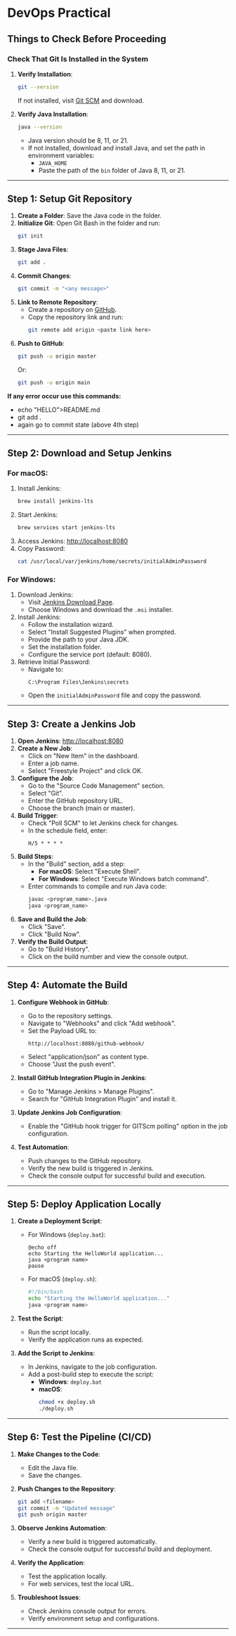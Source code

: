 # DevOps Practical

## Things to Check Before Proceeding

### Check That Git Is Installed in the System
1. **Verify Installation**: 
   ```bash
   git --version
   ```
   If not installed, visit [Git SCM](https://git-scm.com/) and download.

2. **Verify Java Installation**:
   ```bash
   java --version
   ```
   - Java version should be 8, 11, or 21.
   - If not installed, download and install Java, and set the path in environment variables:
     - `JAVA_HOME`
     - Paste the path of the `bin` folder of Java 8, 11, or 21.

---

## Step 1: Setup Git Repository

1. **Create a Folder**: Save the Java code in the folder.
2. **Initialize Git**: Open Git Bash in the folder and run:
   ```bash
   git init
   ```
3. **Stage Java Files**:
   ```bash
   git add .
   ```
4. **Commit Changes**:
   ```bash
   git commit -m "<any message>"
   ```
5. **Link to Remote Repository**:
   - Create a repository on [GitHub](https://www.github.com).
   - Copy the repository link and run:
     ```bash
     git remote add origin <paste link here>
     ```
6. **Push to GitHub**:
   ```bash
   git push -u origin master
   ```
   Or:
   ```bash
   git push -u origin main
   ```
**If any error occur use this commands:**
   - echo "HELLO">README.md
   - git add .
   - again go to commit state (above 4th step)
---

## Step 2: Download and Setup Jenkins

### For macOS:
1. Install Jenkins:
   ```bash
   brew install jenkins-lts
   ```
2. Start Jenkins:
   ```bash
   brew services start jenkins-lts
   ```
3. Access Jenkins:
   [http://localhost:8080](http://localhost:8080)
4. Copy Password:
   ```bash
   cat /usr/local/var/jenkins/home/secrets/initialAdminPassword
   ```

### For Windows:
1. Download Jenkins:
   - Visit [Jenkins Download Page](https://www.jenkins.io/download).
   - Choose Windows and download the `.msi` installer.
2. Install Jenkins:
   - Follow the installation wizard.
   - Select "Install Suggested Plugins" when prompted.
   - Provide the path to your Java JDK.
   - Set the installation folder.
   - Configure the service port (default: 8080).
3. Retrieve Initial Password:
   - Navigate to:
     ```
     C:\Program Files\Jenkins\secrets
     ```
   - Open the `initialAdminPassword` file and copy the password.

---

## Step 3: Create a Jenkins Job

1. **Open Jenkins**:
   [http://localhost:8080](http://localhost:8080)
2. **Create a New Job**:
   - Click on "New Item" in the dashboard.
   - Enter a job name.
   - Select "Freestyle Project" and click OK.
3. **Configure the Job**:
   - Go to the "Source Code Management" section.
   - Select "Git".
   - Enter the GitHub repository URL.
   - Choose the branch (main or master).
4. **Build Trigger**:
   - Check "Poll SCM" to let Jenkins check for changes.
   - In the schedule field, enter:
     ```
     H/5 * * * *
     ```
5. **Build Steps**:
   - In the "Build" section, add a step:
     - **For macOS**: Select "Execute Shell".
     - **For Windows**: Select "Execute Windows batch command".
   - Enter commands to compile and run Java code:
     ```bash
     javac <program_name>.java
     java <program_name>
     ```
6. **Save and Build the Job**:
   - Click "Save".
   - Click "Build Now".
7. **Verify the Build Output**:
   - Go to "Build History".
   - Click on the build number and view the console output.

---

## Step 4: Automate the Build

1. **Configure Webhook in GitHub**:
   - Go to the repository settings.
   - Navigate to "Webhooks" and click "Add webhook".
   - Set the Payload URL to:
     ```
     http://localhost:8080/github-webhook/
     ```
   - Select "application/json" as content type.
   - Choose "Just the push event".

2. **Install GitHub Integration Plugin in Jenkins**:
   - Go to "Manage Jenkins > Manage Plugins".
   - Search for "GitHub Integration Plugin" and install it.

3. **Update Jenkins Job Configuration**:
   - Enable the "GitHub hook trigger for GITScm polling" option in the job configuration.

4. **Test Automation**:
   - Push changes to the GitHub repository.
   - Verify the new build is triggered in Jenkins.
   - Check the console output for successful build and execution.

---

## Step 5: Deploy Application Locally

1. **Create a Deployment Script**:
   - For Windows (`deploy.bat`):
     ```batch
     @echo off
     echo Starting the HelloWorld application...
     java <program name>
     pause
     ```
   - For macOS (`deploy.sh`):
     ```bash
     #!/bin/bash
     echo "Starting the HelloWorld application..."
     java <program name>
     ```

2. **Test the Script**:
   - Run the script locally.
   - Verify the application runs as expected.

3. **Add the Script to Jenkins**:
   - In Jenkins, navigate to the job configuration.
   - Add a post-build step to execute the script:
     - **Windows**: `deploy.bat`
     - **macOS**:
       ```bash
       chmod +x deploy.sh
       ./deploy.sh
       ```

---

## Step 6: Test the Pipeline (CI/CD)

1. **Make Changes to the Code**:
   - Edit the Java file.
   - Save the changes.

2. **Push Changes to the Repository**:
   ```bash
   git add <filename>
   git commit -m "Updated message"
   git push origin master
   ```

3. **Observe Jenkins Automation**:
   - Verify a new build is triggered automatically.
   - Check the console output for successful build and deployment.

4. **Verify the Application**:
   - Test the application locally.
   - For web services, test the local URL.

5. **Troubleshoot Issues**:
   - Check Jenkins console output for errors.
   - Verify environment setup and configurations.

---
